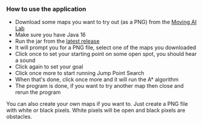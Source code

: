 ### How to use the application
- Download some maps you want to try out (as a PNG) from the [Moving AI Lab](https://www.movingai.com/benchmarks/grids.html)
- Make sure you have Java 16
- Run the jar from the [latest release](https://github.com/JimiUrsin/Keiro/releases/latest)
- It will prompt you for a PNG file, select one of the maps you downloaded
- Click once to set your starting point on some open spot, you should hear a sound
- Click again to set your goal
- Click once more to start running Jump Point Search
- When that's done, click once more and it will run the A\* algorithm
- The program is done, if you want to try another map then close and rerun the program 

You can also create your own maps if you want to. Just create a PNG file with white or black pixels. White pixels will be open and black pixels are obstacles.
